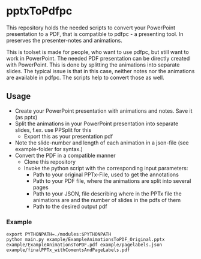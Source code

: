 # pptxToPdfpc
This repository holds the needed scripts to convert your PowerPoint presentation to a PDF, that is compatible to pdfpc - a presenting tool. In preserves the presenter-notes and animations.

This is toolset is made for people, who want to use pdfpc, but still want to work in PowerPoint. The needed PDF presentation can be directly created with PowerPoint. This is done by splitting the animations into separate slides. The typical issue is that in this case, neither notes nor the animations are available in pdfpc. The scripts help to convert those as well.

## Usage
* Create your PowerPoint presentation with animations and notes. Save it (as pptx)
* Split the animations in your PowerPoint presentation into separate slides, f.ex. use PPSplit for this
    * Export this as your presentation pdf
* Note the slide-number and length of each animation in a json-file (see example-folder for syntax.)
* Convert the PDF in a compatible manner
    * Clone this repository
    * Invoke the python script with the corresponding input parameters:
        * Path to your original PPTx-File, used to get the annotations
        * Path to your PDF file, where the animations are split into several pages
        * Path to your JSON, file describing where in the PPTx file the animations are and the number of slides in the pdfs of them
        * Path to the desired output pdf
### Example
```
export PYTHONPATH=./modules:$PYTHONPATH
python main.py example/ExampleAnimationsToPDF_Original.pptx example/ExampleAnimationsToPDF.pdf example/pagelabels.json example/finalPPTx_withComentsAndPageLabels.pdf
```
